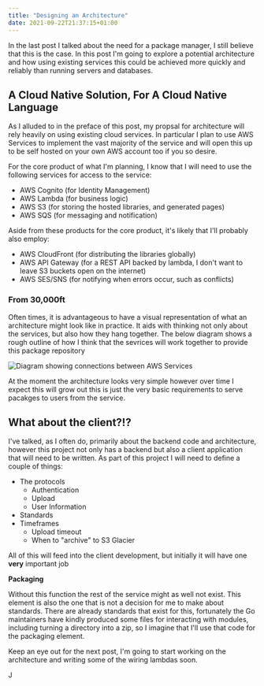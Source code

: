 ```yaml
---
title: "Designing an Architecture"
date: 2021-09-22T21:37:15+01:00
---
```


In the last post I talked about the need for a package manager, I still believe that this is the case.
In this post I'm going to explore a potential architecture and how using existing services this could be achieved
more quickly and reliably than running servers and databases.

## A Cloud Native Solution, For A Cloud Native Language

As I alluded to in the preface of this post, my propsal for architecture will rely heavily on using
existing cloud services. In particular I plan to use AWS Services to implement the vast majority of the service
and will open this up to be self hosted on your own AWS account too if you so desire.

For the core product of what I'm planning, I know that I will need to use the following services for access
to the service:

- AWS Cognito (for Identity Management)
- AWS Lambda (for business logic)
- AWS S3 (for storing the hosted libraries, and generated pages)
- AWS SQS (for messaging and notification)

Aside from these products for the core product, it's likely that I'll probably also employ:

- AWS CloudFront (for distributing the libraries globally)
- AWS API Gateway (for a REST API backed by lambda, I don't want to leave S3 buckets open on the internet)
- AWS SES/SNS (for notifying when errors occur, such as conflicts)

### From 30,000ft

Often times, it is advantageous to have a visual representation of what an architecture might look like
in practice. It aids with thinking not only about the services, but also how they hang together. The below
diagram shows a rough outline of how I think that the sevrices will work together to provide this package repository

![Diagram showing connections between AWS Services](/2021-09-22-architecture-diagram.png)

At the moment the architecture looks very simple however over time I expect this will grow out
this is just the very basic requirements to serve pacakges to users from the service.

## What about the client?!?

I've talked, as I often do, primarily about the backend code and architecture, however this project
not only has a backend but also a client application that will need to be written. As part of this project
I will need to define a couple of things:

- The protocols
  - Authentication
  - Upload
  - User Information
- Standards
- Timeframes
  - Upload timeout
  - When to "archive" to S3 Glacier

All of this will feed into the client development, but initially it will have one **very** important job

**Packaging**

Without this function the rest of the service might as well not exist. This element is also the one that
is not a decision for me to make about standards. There are already standards that exist for this, fortunately
the Go maintainers have kindly produced some files for interacting with modules, including turning a directory
into a zip, so I imagine that I'll use that code for the packaging element.

Keep an eye out for the next post, I'm going to start working on the architecture and writing some of the wiring
lambdas soon.

J